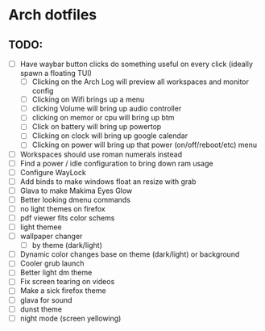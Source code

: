 # Arch dotfiles

## TODO:

- [ ] Have waybar button clicks do something useful on every click (ideally spawn a floating TUI)
    - [ ] Clicking on the Arch Log will preview all workspaces and monitor config
    - [ ] Clicking on Wifi brings up a menu
    - [ ] clicking Volume will bring up audio controller
    - [ ] clicking on memor or cpu will bring up btm
    - [ ] Click on battery will bring up powertop
    - [ ] Clicking on clock will bring up google calendar
    - [ ] Clicking on power will bring up that power (on/off/reboot/etc) menu
- [ ] Workspaces should use roman numerals instead
- [ ] Find a power / idle configuration to bring down ram usage
- [ ] Configure WayLock
- [ ] Add binds to make windows float an resize with grab
- [ ] Glava to make Makima Eyes Glow
- [ ] Better looking dmenu commands
- [ ] no light themes on firefox
- [ ] pdf viewer fits color schems
- [ ] light themee
- [ ] wallpaper changer
    - [ ] by theme (dark/light)
- [ ] Dynamic color changes base on theme (dark/light) or background
- [ ] Cooler grub launch
- [ ] Better light dm theme
- [ ] Fix screen tearing on videos
- [ ] Make a sick firefox theme
- [ ] glava for sound
- [ ] dunst theme
- [ ] night mode (screen yellowing)
